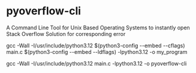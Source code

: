 # pyoverflow-cli
A Command Line Tool for Unix Based Operating Systems to instantly open Stack Overflow Solution for corresponding error

gcc -Wall -I/usr/include/python3.12 $(python3-config --embed --cflags) main.c $(python3-config --embed --ldflags) -lpython3.12 -o my_program

gcc -Wall -I/usr/include/python3.12  main.c -lpython3.12 -o pyoverflow-cli